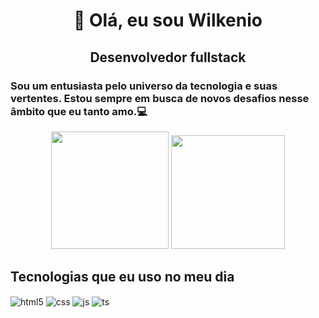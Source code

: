 # <p align="center">👋 Olá, eu sou Wilkenio</p>
## <p align="center"> Desenvolvedor fullstack</p>
### <p > Sou um entusiasta pelo universo da tecnologia e suas vertentes. Estou sempre em busca de novos desafios nesse âmbito que eu tanto amo.💻</p>

<div align="center">
<img height="188em" src="https://github-readme-stats.vercel.app/api?username=wilkenio&show_icons=true&theme=dracula&count_private=true"/>
<img height="182em" src="https://github-readme-stats.vercel.app/api/top-langs/?username=wilkenio&layout=compact&langs_count=7&theme=dracula"/>
</div>

## Tecnologias que eu uso no meu dia

<div style="display: inline_block">
  <img align="center" alt="html5" src="https://img.shields.io/badge/HTML5-E34F26?style=for-the-badge&logo=html5&logoColor=white" />
  <img align="center" alt="css" src="https://img.shields.io/badge/CSS3-1572B6?style=for-the-badge&logo=css3&logoColor=white" />
  <img align="center" alt="js" src="https://img.shields.io/badge/JavaScript-F7DF1E?style=for-the-badge&logo=javascript&logoColor=black" />
  <img align="center" alt="ts" src="https://img.shields.io/badge/php-7053f3?style=for-the-badge&logo=php&logoColor=white" />
</div><br/>

